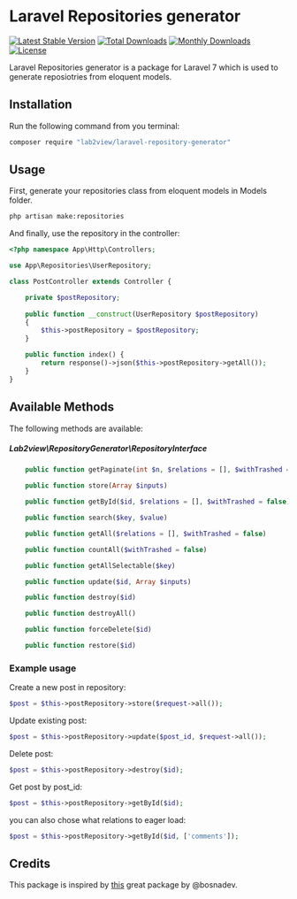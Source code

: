 # Laravel Repositories generator
 
[![Latest Stable Version](https://poser.pugx.org/lab2view/laravel-repository-generator/v/stable)](https://packagist.org/packages/lab2view/laravel-repository-generator)
[![Total Downloads](https://poser.pugx.org/lab2view/laravel-repository-generator/downloads)](https://packagist.org/packages/lab2view/laravel-repository-generator)
[![Monthly Downloads](https://poser.pugx.org/lab2view/laravel-repository-generator/d/monthly)](https://packagist.org/packages/lab2view/laravel-repository-generator)
[![License](https://poser.pugx.org/lab2view/laravel-repository-generator/license)](https://packagist.org/packages/lab2view/laravel-repository-generator)

Laravel Repositories generator is a package for Laravel 7 which is used to generate reposiotries from eloquent models.

## Installation

Run the following command from you terminal:


 ```bash
 composer require "lab2view/laravel-repository-generator"
 ```

## Usage

First, generate your repositories class from eloquent models in Models folder.
 ```bash
 php artisan make:repositories
 ```
And finally, use the repository in the controller:

```php
<?php namespace App\Http\Controllers;

use App\Repositories\UserRepository;

class PostController extends Controller {

    private $postRepository;
    
    public function __construct(UserRepository $postRepository)
    {
        $this->postRepository = $postRepository;
    }

    public function index() {
        return response()->json($this->postRepository->getAll());
    }
}
```
## Available Methods

The following methods are available:

##### Lab2view\RepositoryGenerator\RepositoryInterface

```php
    public function getPaginate(int $n, $relations = [], $withTrashed = false);

    public function store(Array $inputs)

    public function getById($id, $relations = [], $withTrashed = false)

    public function search($key, $value)

    public function getAll($relations = [], $withTrashed = false)

    public function countAll($withTrashed = false)

    public function getAllSelectable($key)

    public function update($id, Array $inputs)

    public function destroy($id)

    public function destroyAll()

    public function forceDelete($id)

    public function restore($id)
```

### Example usage

Create a new post in repository:

```php
$post = $this->postRepository->store($request->all());
```
Update existing post:

```php
$post = $this->postRepository->update($post_id, $request->all());
```

Delete post:
```php
$post = $this->postRepository->destroy($id);
```

Get post by post_id:
```php
$post = $this->postRepository->getById($id);
```

you can also chose what relations to eager load:
```php
$post = $this->postRepository->getById($id, ['comments']);
```

## Credits

This package is inspired by [this](https://github.com/bosnadev/repository) great package by @bosnadev.
